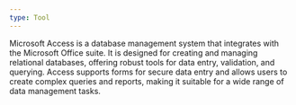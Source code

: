 ```yaml
---
type: Tool
---
```


Microsoft Access is a database management system that integrates with the Microsoft Office suite. It is designed for creating and managing relational databases, offering robust tools for data entry, validation, and querying. Access supports forms for secure data entry and allows users to create complex queries and reports, making it suitable for a wide range of data management tasks.